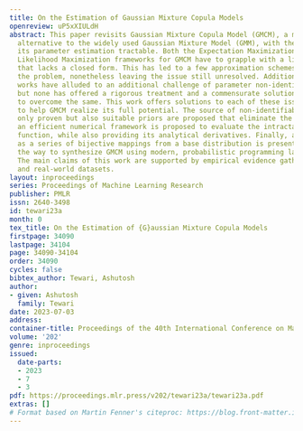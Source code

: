 ```yaml
---
title: On the Estimation of Gaussian Mixture Copula Models
openreview: uP5xXIULdH
abstract: This paper revisits Gaussian Mixture Copula Model (GMCM), a more expressive
  alternative to the widely used Gaussian Mixture Model (GMM), with the goal to make
  its parameter estimation tractable. Both the Expectation Maximization and the direct
  Likelihood Maximization frameworks for GMCM have to grapple with a likelihood function
  that lacks a closed form. This has led to a few approximation schemes that alleviate
  the problem, nonetheless leaving the issue still unresolved. Additionally, past
  works have alluded to an additional challenge of parameter non-identifiability,
  but none has offered a rigorous treatment and a commensurate solution framework
  to overcome the same. This work offers solutions to each of these issues in an attempt
  to help GMCM realize its full potential. The source of non-identifiability is not
  only proven but also suitable priors are proposed that eliminate the problem. Additionally,
  an efficient numerical framework is proposed to evaluate the intractable likelihood
  function, while also providing its analytical derivatives. Finally, a view of GMCM
  as a series of bijective mappings from a base distribution is presented, which paves
  the way to synthesize GMCM using modern, probabilistic programming languages (PPLs).
  The main claims of this work are supported by empirical evidence gathered on synthetic
  and real-world datasets.
layout: inproceedings
series: Proceedings of Machine Learning Research
publisher: PMLR
issn: 2640-3498
id: tewari23a
month: 0
tex_title: On the Estimation of {G}aussian Mixture Copula Models
firstpage: 34090
lastpage: 34104
page: 34090-34104
order: 34090
cycles: false
bibtex_author: Tewari, Ashutosh
author:
- given: Ashutosh
  family: Tewari
date: 2023-07-03
address: 
container-title: Proceedings of the 40th International Conference on Machine Learning
volume: '202'
genre: inproceedings
issued:
  date-parts:
  - 2023
  - 7
  - 3
pdf: https://proceedings.mlr.press/v202/tewari23a/tewari23a.pdf
extras: []
# Format based on Martin Fenner's citeproc: https://blog.front-matter.io/posts/citeproc-yaml-for-bibliographies/
---
```

